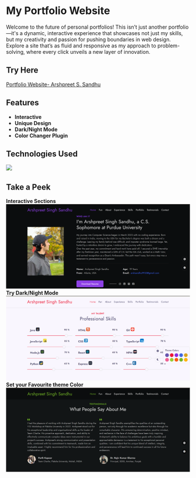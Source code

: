 # My Portfolio Website
Welcome to the future of personal portfolios! This isn’t just another portfolio—it's a dynamic, interactive experience that showcases not just my skills, but my creativity and passion for pushing boundaries in web design. Explore a site that’s as fluid and responsive as my approach to problem-solving, where every click unveils a new layer of innovation.

## Try Here
[Portfolio Website- Arshpreet S. Sandhu](https://arshssandhu.github.io/#fun)

## Features
- **Interactive**
- **Unique Design**
- **Dark/Night Mode**
- **Color Changer Plugin**

## Technologies Used

<img src="https://skillicons.dev/icons?i=css,html,js" />

## Take a Peek
**Interactive Sections**
![Homepage](readme_images/1.png)
**Try Dark/Night Mode**
![Homepage](readme_images/2.png)
**Set your Favourite theme Color**
![Homepage](readme_images/3.png)


